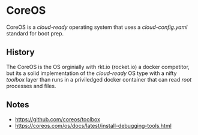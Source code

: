# CoreOS

CoreOS is a *cloud-ready* operating system that uses a *cloud-config.yaml* standard for boot prep.

## History

The CoreOS is the OS orginially with rkt.io (rocket.io) a docker competitor, but its a solid implementation of the *cloud-ready* OS type with a nifty *toolbox* layer than runs in a priviledged docker container that can read *root* processes and files.

## Notes


* https://github.com/coreos/toolbox
* https://coreos.com/os/docs/latest/install-debugging-tools.html

